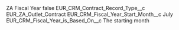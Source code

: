 <?xml version="1.0" encoding="UTF-8"?>
<CustomMetadata xmlns="http://soap.sforce.com/2006/04/metadata" xmlns:xsi="http://www.w3.org/2001/XMLSchema-instance" xmlns:xsd="http://www.w3.org/2001/XMLSchema">
    <label>ZA Fiscal Year</label>
    <protected>false</protected>
    <values>
        <field>EUR_CRM_Contract_Record_Type__c</field>
        <value xsi:type="xsd:string">EUR_ZA_Outlet_Contract</value>
    </values>
    <values>
        <field>EUR_CRM_Fiscal_Year_Start_Month__c</field>
        <value xsi:type="xsd:string">July</value>
    </values>
    <values>
        <field>EUR_CRM_Fiscal_Year_is_Based_On__c</field>
        <value xsi:type="xsd:string">The starting month</value>
    </values>
</CustomMetadata>
